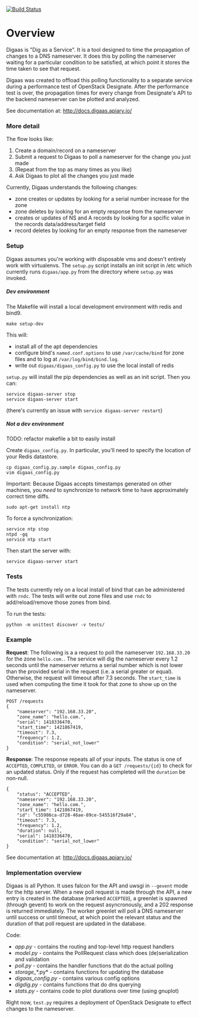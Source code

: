 [![Build Status](https://travis-ci.org/pglass/digaas.svg)](https://travis-ci.org/pglass/digaas)

Overview
========

Digaas is "Dig as a Service". It is a tool designed to time the propagation of changes to a DNS nameserver. It does this by polling the nameserver waiting for a particular condition to be satisfied, at which point it stores the time taken to see that request.

Digaas was created to offload this polling functionality to a separate service during a performance test of OpenStack Designate. After the performance test is over, the propagation times for every change from Designate's API to the backend nameserver can be plotted and analyzed.

See documentation at: http://docs.digaas.apiary.io/

### More detail

The flow looks like:

1. Create a domain/record on a nameserver
2. Submit a request to Digaas to poll a nameserver for the change you just made
3. (Repeat from the top as many times as you like)
4. Ask Digaas to plot all the changes you just made

Currently, Digaas understands the following changes:

- zone creates or updates by looking for a serial number increase for the zone
- zone deletes by looking for an empty response from the nameserver
- creates or updates of NS and A records by looking for a spcific value in the records data/address/target field
- record deletes by looking for an empty response from the nameserver


### Setup

Digaas assumes you're working with disposable vms and doesn't entirely work with virtualenvs. The `setup.py` script installs an init script in /etc which currently runs `digaas/app.py` from the directory where `setup.py` was invoked.

##### Dev environment

The Makefile will install a local development environment with redis and bind9.

    make setup-dev

This will:

- install all of the apt dependencies
- configure bind's `named.conf.options` to use `/var/cache/bind` for zone files and to log at `/var/log/bind/bind.log`.
- write out `digaas/digaas_config.py` to use the local install of redis

`setup.py` will install the pip dependencies as well as an init script. Then you can:

    service digaas-server stop
    service digaas-server start

(there's currently an issue with `service digaas-server restart`)

##### Not a dev environment

TODO: refactor makefile a bit to easily install

Create `digaas_config.py`. In particular, you'll need to specify the location of your Redis datastore.

    cp digaas_config.py.sample digaas_config.py
    vim digaas_config.py

Important: Because Digaas accepts timestamps generated on other machines, you *need* to synchronize to network time to have approximately correct time diffs.

    sudo apt-get install ntp

To force a synchronization:

    service ntp stop
    ntpd -gq
    service ntp start

Then start the server with:

    service digaas-server start

### Tests

The tests currently rely on a local install of bind that can be administered with `rndc`. The tests will write out zone files and use `rndc` to add/reload/remove those zones from bind.

To run the tests:

    python -m unittest discover -v tests/

### Example

**Request**: The following is a a request to poll the nameserver `192.168.33.20` for the zone `hello.com.`. The service will dig the nameserver every 1.2 seconds until the nameserver returns a serial number which is not lower than the provided serial in the request (i.e. a serial greater or equal). Otherwise, the request will timeout after 7.3 seconds. The `start_time` is used when computing the time it took for that zone to show up on the nameserver.

    POST /requests
    {
        "nameserver": "192.168.33.20",
        "zone_name": "hello.com.",
        "serial": 1418336470,
        "start_time": 1421867419,
        "timeout": 7.3,
        "frequency": 1.2,
        "condition": "serial_not_lower"
    }

**Response**: The response repeats all of your inputs. The status is one of `ACCEPTED`, `COMPLETED`, or `ERROR`. You can do a `GET /requests/{id}` to check for an updated status. Only if the request has completed will the `duration` be non-null.

    {
        "status": "ACCEPTED",
        "nameserver": "192.168.33.20",
        "zone_name": "hello.com.",
        "start_time": 1421867419,
        "id": "c55986ca-d728-46ae-89ce-545516f29a84",
        "timeout": 7.3,
        "frequency": 1.2,
        "duration": null,
        "serial": 1418336470,
        "condition": "serial_not_lower"
    }

See documentation at: http://docs.digaas.apiary.io/

### Implementation overview

Digaas is all Python. It uses falcon for the API and uwsgi in `--gevent` mode for the http server. When a new poll request is made through the API, a new entry is created in the database (marked `ACCEPTED`), a greenlet is spawned (through gevent) to work on the request asyncronously, and a 202 response is returned immediately. The worker greenlet will poll a DNS nameserver until success or until timeout, at which point the relevant status and the duration of that poll request are updated in the database.

Code:

- *app.py* - contains the routing and top-level http request handlers
- *model.py* - contains the PollRequest class which does (de)serialization and validation
- *poll.py* - contains the handler functions that do the actual polling
- *storage_*\*.py* - contains functions for updating the database
- *digaas_config.py* - contains various config options
- *digdig.py* - contains functions that do dns querying
- *stats.py* - contains code to plot durations over time (using gnuplot)

Right now, `test.py` requires a deployment of OpenStack Designate to effect changes to the nameserver.
